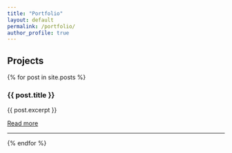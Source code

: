 ```yaml
---
title: "Portfolio"
layout: default
permalink: /portfolio/
author_profile: true
---
```


## Projects

{% for post in site.posts %}
  <h3>{{ post.title }}</h3>
  <p>{{ post.excerpt }}</p>
  <a href="{{ post.url | relative_url }}">Read more</a>
  <hr>
{% endfor %}
